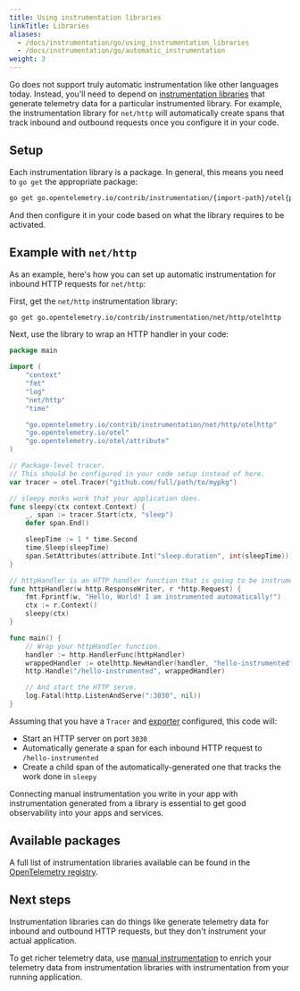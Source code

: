 ```yaml
---
title: Using instrumentation libraries
linkTitle: Libraries
aliases:
  - /docs/instrumentation/go/using_instrumentation_libraries
  - /docs/instrumentation/go/automatic_instrumentation
weight: 3
---
```


Go does not support truly automatic instrumentation like other languages today.
Instead, you'll need to depend on
[instrumentation libraries](/docs/specs/otel/glossary/#instrumentation-library)
that generate telemetry data for a particular instrumented library. For example,
the instrumentation library for `net/http` will automatically create spans that
track inbound and outbound requests once you configure it in your code.

## Setup

Each instrumentation library is a package. In general, this means you need to
`go get` the appropriate package:

```sh
go get go.opentelemetry.io/contrib/instrumentation/{import-path}/otel{package-name}
```

And then configure it in your code based on what the library requires to be
activated.

## Example with `net/http`

As an example, here's how you can set up automatic instrumentation for inbound
HTTP requests for `net/http`:

First, get the `net/http` instrumentation library:

```sh
go get go.opentelemetry.io/contrib/instrumentation/net/http/otelhttp
```

Next, use the library to wrap an HTTP handler in your code:

```go
package main

import (
	"context"
	"fmt"
	"log"
	"net/http"
	"time"

	"go.opentelemetry.io/contrib/instrumentation/net/http/otelhttp"
	"go.opentelemetry.io/otel"
	"go.opentelemetry.io/otel/attribute"
)

// Package-level tracer.
// This should be configured in your code setup instead of here.
var tracer = otel.Tracer("github.com/full/path/to/mypkg")

// sleepy mocks work that your application does.
func sleepy(ctx context.Context) {
	_, span := tracer.Start(ctx, "sleep")
	defer span.End()

	sleepTime := 1 * time.Second
	time.Sleep(sleepTime)
	span.SetAttributes(attribute.Int("sleep.duration", int(sleepTime)))
}

// httpHandler is an HTTP handler function that is going to be instrumented.
func httpHandler(w http.ResponseWriter, r *http.Request) {
	fmt.Fprintf(w, "Hello, World! I am instrumented automatically!")
	ctx := r.Context()
	sleepy(ctx)
}

func main() {
	// Wrap your httpHandler function.
	handler := http.HandlerFunc(httpHandler)
	wrappedHandler := otelhttp.NewHandler(handler, "hello-instrumented")
	http.Handle("/hello-instrumented", wrappedHandler)

	// And start the HTTP serve.
	log.Fatal(http.ListenAndServe(":3030", nil))
}
```

Assuming that you have a `Tracer` and [exporter](../exporters/) configured, this
code will:

- Start an HTTP server on port `3030`
- Automatically generate a span for each inbound HTTP request to
  `/hello-instrumented`
- Create a child span of the automatically-generated one that tracks the work
  done in `sleepy`

Connecting manual instrumentation you write in your app with instrumentation
generated from a library is essential to get good observability into your apps
and services.

## Available packages

A full list of instrumentation libraries available can be found in the
[OpenTelemetry registry](/ecosystem/registry/?language=go&component=instrumentation).

## Next steps

Instrumentation libraries can do things like generate telemetry data for inbound
and outbound HTTP requests, but they don't instrument your actual application.

To get richer telemetry data, use [manual instrumentation](../manual/) to enrich
your telemetry data from instrumentation libraries with instrumentation from
your running application.
